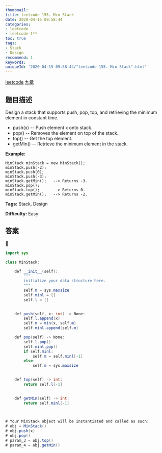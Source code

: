 ```yaml
---
thumbnail:
title: leetcode 155. Min Stack
date: 2020-04-15 09:58:44
categories:
- leetcode
- leetcode-1**
toc: true
tags:
- Stack
- Design
recommend: 1
keywords:
uniqueId: '2020-04-15 09:58:44/"leetcode 155. Min Stack".html'
---
```


<a href="https://leetcode.com/problems/min-stack/">leetcode</a>
<a href="https://www.jiuzhang.com/solution/min-stack/">九章</a>
## 题目描述
Design a stack that supports push, pop, top, and retrieving the minimum
element in constant time.

  * push(x) -- Push element x onto stack.
  * pop() -- Removes the element on top of the stack.
  * top() -- Get the top element.
  * getMin() -- Retrieve the minimum element in the stack.



**Example:**
        
    MinStack minStack = new MinStack();
    minStack.push(-2);
    minStack.push(0);
    minStack.push(-3);
    minStack.getMin();   --> Returns -3.
    minStack.pop();
    minStack.top();      --> Returns 0.
    minStack.getMin();   --> Returns -2.
    




**Tags:** Stack, Design

**Difficulty:** Easy

## 答案
<!--more-->
```java
import sys

class MinStack:

    def __init__(self):
        """
        initialize your data structure here.
        """
        self.m = sys.maxsize
        self.minl = []
        self.l = []
        

    def push(self, x: int) -> None:
        self.l.append(x)
        self.m = min(x, self.m)
        self.minl.append(self.m)

    def pop(self) -> None:
        self.l.pop()
        self.minl.pop()
        if self.minl:
            self.m = self.minl[-1]
        else:
            self.m = sys.maxsize
        

    def top(self) -> int:
        return self.l[-1]
        

    def getMin(self) -> int:
        return self.minl[-1]
        


# Your MinStack object will be instantiated and called as such:
# obj = MinStack()
# obj.push(x)
# obj.pop()
# param_3 = obj.top()
# param_4 = obj.getMin()
```
